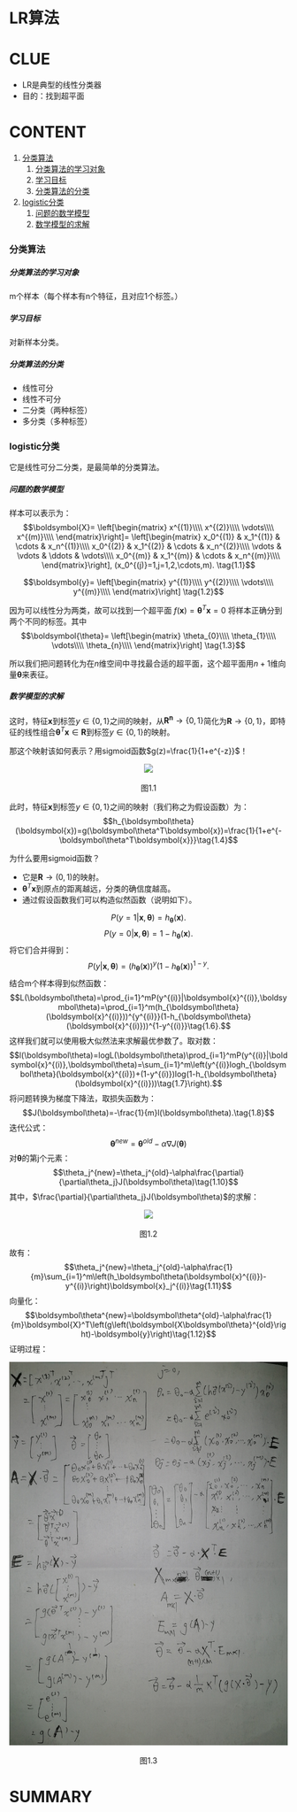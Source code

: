 # LR算法


# CLUE
- LR是典型的线性分类器
- 目的：找到超平面

# CONTENT
  1. [分类算法](#分类算法)
      1. [分类算法的学习对象](#分类算法的学习对象)
      2. [学习目标](#学习目标)
      3. [分类算法的分类](#分类算法的分类)
  2. [logistic分类](#logistic分类)
      1. [问题的数学模型](#问题的数学模型)
      2. [数学模型的求解](#数学模型的求解)
### 分类算法
##### 分类算法的学习对象
m个样本（每个样本有n个特征，且对应1个标签。）
##### 学习目标
对新样本分类。
##### 分类算法的分类
- 线性可分
- 线性不可分
- 二分类（两种标签）
- 多分类（多种标签）

### logistic分类
它是线性可分二分类，是最简单的分类算法。
##### 问题的数学模型
样本可以表示为：
$$\boldsymbol{X}=
\left[\begin{matrix}
  x^{(1)}\\\\
  x^{(2)}\\\\
  \vdots\\\\
  x^{(m)}\\\\
\end{matrix}\right]=
\left[\begin{matrix}
  x_0^{(1)} & x_1^{(1)} & \cdots & x_n^{(1)}\\\\
  x_0^{(2)} & x_1^{(2)} & \cdots & x_n^{(2)}\\\\
  \vdots & \vdots & \ddots & \vdots\\\\
  x_0^{(m)} & x_1^{(m)} & \cdots & x_n^{(m)}\\\\
\end{matrix}\right],
(x_0^{(j)}=1,j=1,2,\cdots,m).
\tag{1.1}$$

$$\boldsymbol{y}=
\left[\begin{matrix}
  y^{(1)}\\\\
  y^{(2)}\\\\
  \vdots\\\\
  y^{(m)}\\\\
\end{matrix}\right]
\tag{1.2}$$


因为可以线性分为两类，故可以找到一个超平面
$f(\boldsymbol{x})=\boldsymbol{\theta}^T\boldsymbol{x}=0$
将样本正确分到两个不同的标签。其中
$$\boldsymbol{\theta}=
\left[\begin{matrix}
  \theta_{0}\\\\
  \theta_{1}\\\\
  \vdots\\\\
  \theta_{n}\\\\
\end{matrix}\right]
\tag{1.3}$$

所以我们把问题转化为在$n$维空间中寻找最合适的超平面，这个超平面用$n+1$维向量$\boldsymbol\theta$来表征。

##### 数学模型的求解
这时，特征$\boldsymbol{x}$到标签$y\in\{0,1\}$之间的映射，从$\boldsymbol{R^n}\to\{0,1\}$简化为$\boldsymbol{R}\to\{0,1\}$，即特征的线性组合$\boldsymbol{\theta}^T\boldsymbol{x}\in\boldsymbol{R}$到标签$y\in\{0,1\}$的映射。

那这个映射该如何表示？用sigmoid函数$g(z)=\frac{1}{1+e^{-z}}$！
<div align="center"><img src="https://p-blog.csdn.net/images/p_blog_csdn_net/chl033/612813/o_SigmoidFunction_701_2.gif" height="200"><p>图1.1</p></div>

此时，特征$\boldsymbol{x}$到标签$y\in\{0,1\}$之间的映射（我们称之为假设函数）为：
$$h_{\boldsymbol\theta}(\boldsymbol{x})=g(\boldsymbol\theta^T\boldsymbol{x})=\frac{1}{1+e^{-\boldsymbol\theta^T\boldsymbol{x}}}\tag{1.4}$$

为什么要用sigmoid函数？
- 它是$\boldsymbol{R}\to(0,1)$的映射。
- $\boldsymbol{\theta}^T\boldsymbol{x}$到原点的距离越远，分类的确信度越高。
- 通过假设函数我们可以构造似然函数（说明如下）。

$$P(y=1|\boldsymbol{x},\boldsymbol\theta)=h_{\boldsymbol\theta}(\boldsymbol{x}).$$
$$P(y=0|\boldsymbol{x},\boldsymbol\theta)=1-h_{\boldsymbol\theta}(\boldsymbol{x}).$$
将它们合并得到：
$$P(y|\boldsymbol{x},\boldsymbol\theta)=(h_{\boldsymbol\theta}(\boldsymbol{x}))^y(1-h_{\boldsymbol\theta}(\boldsymbol{x}))^{1-y}.\tag{1.5}$$
结合m个样本得到似然函数：
$$L(\boldsymbol\theta)=\prod_{i=1}^mP(y^{(i)}|\boldsymbol{x}^{(i)},\boldsymbol\theta)=\prod_{i=1}^m(h_{\boldsymbol\theta}(\boldsymbol{x}^{(i)}))^{y^{(i)}}(1-h_{\boldsymbol\theta}(\boldsymbol{x}^{(i)}))^{1-y^{(i)}}\tag{1.6}.$$
这样我们就可以使用极大似然法来求解最优参数了。取对数：
$$l(\boldsymbol\theta)=logL(\boldsymbol\theta)\prod_{i=1}^mP(y^{(i)}|\boldsymbol{x}^{(i)},\boldsymbol\theta)=\sum_{i=1}^m\left(y^{(i)}logh_{\boldsymbol\theta}(\boldsymbol{x}^{(i)})+(1-y^{(i)})log(1-h_{\boldsymbol\theta}(\boldsymbol{x}^{(i)}))\tag{1.7}\right).$$
将问题转换为梯度下降法，取损失函数为：
$$J(\boldsymbol\theta)=-\frac{1}{m}l(\boldsymbol\theta).\tag{1.8}$$
迭代公式：
$$\boldsymbol\theta^{new}=\boldsymbol\theta^{old}-\alpha\nabla J(\boldsymbol\theta)\tag{1.9}$$
对$\boldsymbol\theta$的第j个元素：
$$\theta_j^{new}=\theta_j^{old}-\alpha\frac{\partial}{\partial\theta_j}J(\boldsymbol\theta)\tag{1.10}$$
其中，$\frac{\partial}{\partial\theta_j}J(\boldsymbol\theta)$的求解：
<div align="center"><img src="https://img-blog.csdn.net/20131113203723187?watermark/2/text/aHR0cDovL2Jsb2cuY3Nkbi5uZXQvZG9uZ3Rpbmd6aGl6aQ==/font/5a6L5L2T/fontsize/400/fill/I0JBQkFCMA==/dissolve/70/gravity/SouthEast"><p>图1.2</p></div>


故有：
$$\theta_j^{new}=\theta_j^{old}-\alpha\frac{1}{m}\sum_{i=1}^m\left(h_\boldsymbol\theta(\boldsymbol{x}^{(i)})-y^{(i)}\right)\boldsymbol{x}_j^{(i)}\tag{1.11}$$
向量化：
$$\boldsymbol\theta^{new}=\boldsymbol\theta^{old}-\alpha\frac{1}{m}\boldsymbol{X}^T\left(g\left(\boldsymbol{X\boldsymbol\theta}^{old}\right)-\boldsymbol{y}\right)\tag{1.12}$$
证明过程：

<div align="center"><img src="https://github.com/peter-lyr/NB/blob/master/algorithm/statics/logistic_regresion_%E6%A2%AF%E5%BA%A6%E4%B8%8B%E9%99%8D%E6%B3%95%E8%BF%AD%E4%BB%A3%E5%85%AC%E5%BC%8F%E5%90%91%E9%87%8F%E5%8C%96%E6%8E%A8%E5%AF%BC.jpg?raw=true"><p>图1.3</p></div>



  <!--$$Wx+b=0$$-->

  <!--实现：sigmoid函数、损失函数、极大似然法、梯度下降法-->

  <!--样本为：$(\boldsymbol{x}^{(1)},y^{(1)}),(\boldsymbol{x}^{(2)},y^{(2)}),\cdots,(\boldsymbol{x}^{(m)},y^{(m)}).$-->

  <!--sigmoid函数求给定参数时的输出概率：-->

  <!--$$P(y=1|\boldsymbol{x}^{(j)},\boldsymbol\theta)=\sigma(\boldsymbol\theta^T\boldsymbol{x}^{(j)})=\frac{1}{1+e^{-(\boldsymbol\theta^T\boldsymbol{x}^{(j)})}}$$-->
  <!--$$P(y|\boldsymbol{x}^{(j)},\boldsymbol\theta)=[\sigma(\boldsymbol\theta^T\boldsymbol{x}^{(j)})]^{y^{(j)}}[1-\sigma(\boldsymbol\theta^T\boldsymbol{x}^{(j)})]^{1-y^{(j)}}$$-->
  <!--其中，$\boldsymbol{x}^{(j)}=[1,{\boldsymbol{x}^{(j)}}^T]^T=[1,x_1^{(j)},x_2^{(j)},\cdots,x_n^{(j)}]^T,(j=1,2,\cdots,m)$，$\boldsymbol\theta=[b,w_1,w_2,\cdots,w_n]^T$，$b$为偏置，$w_i(i=1,2,\cdots,n)$为各个特征的权重，$y$的取值为$0,1$。-->
  <!--这样就能够在样本的特征和标签之间建立映射关系，这就是我们的（含参）模型。-->

  <!--建立好模型之后，构建损失函数通常使用似然函数：-->
  <!--$$L(y^{(1)},y^{(2)},\cdots,y^{(m)}|\boldsymbol{x}^{(1)},\boldsymbol{x}^{(2)},\cdots,\boldsymbol{x}^{(m)},\boldsymbol\theta)=\prod_{j=1}^{m}P(y|\boldsymbol{x}^{(j)},\boldsymbol\theta)$$-->
  <!--最大化似然函数通常转化为最大化对数似然函数。而对于LR，经常取损失函数为：-->
  <!--$$L=-\frac{1}{m}\sum_{j=1}^{m}\left[y^{(j)}log(\sigma(\boldsymbol\theta^T\boldsymbol{x}^{(j)}))+(1-y^{(j)})log(1-\sigma(\boldsymbol\theta^T\boldsymbol{x}^{(j)}))\right]$$-->
  <!--$L$是$\boldsymbol\theta$的函数。此时目标转化为求$L$最小时$\boldsymbol\theta$的值。-->

  <!--梯度下降法，对$L$求梯度：-->
  <!--$$\nabla L=\left[\frac{\partial}{\partial b}L,\frac{\partial}{\partial w_1}L,\frac{\partial}{\partial w_2}L,\cdots,\frac{\partial}{\partial w_n}L\right]^T$$-->
  <!--迭代公式：-->
  <!--$$\boldsymbol\theta_{s+1}=\boldsymbol\theta_s-\alpha\nabla L|_{\boldsymbol\theta=\boldsymbol\theta_s}$$-->


# SUMMARY
